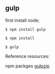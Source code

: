 ## gulp

first install node;

```
$ npm install gulp

$ npm install

$ gulp
```

Reference resources:
    
npm packges [gulpzip](https://www.npmjs.com/package/@herry_yopai/gulpzip)



